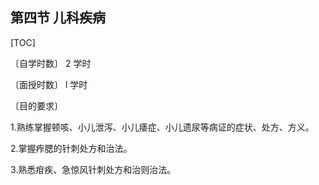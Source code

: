 ## 第四节  儿科疾病

[TOC]

〔自学时数〕 2 学时

〔面授时数〕 l 学时

〔目的要求〕

1.熟练掌握顿咳、小儿泄泻、小儿痿症、小儿遗尿等病证的症状、处方、方义。

2.掌握痄腮的针刺处方和治法。

3.熟悉疳疾、急惊风针刺处方和治则治法。
